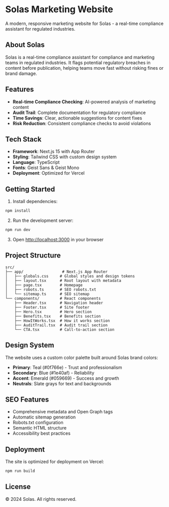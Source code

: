 # Solas Marketing Website

A modern, responsive marketing website for Solas - a real-time compliance assistant for regulated industries.

## About Solas

Solas is a real-time compliance assistant for compliance and marketing teams in regulated industries. It flags potential regulatory breaches in content before publication, helping teams move fast without risking fines or brand damage.

## Features

- **Real-time Compliance Checking**: AI-powered analysis of marketing content
- **Audit Trail**: Complete documentation for regulatory compliance
- **Time Savings**: Clear, actionable suggestions for content fixes
- **Risk Reduction**: Consistent compliance checks to avoid violations

## Tech Stack

- **Framework**: Next.js 15 with App Router
- **Styling**: Tailwind CSS with custom design system
- **Language**: TypeScript
- **Fonts**: Geist Sans & Geist Mono
- **Deployment**: Optimized for Vercel

## Getting Started

1. Install dependencies:
```bash
npm install
```

2. Run the development server:
```bash
npm run dev
```

3. Open [http://localhost:3000](http://localhost:3000) in your browser

## Project Structure

```
src/
├── app/                 # Next.js App Router
│   ├── globals.css     # Global styles and design tokens
│   ├── layout.tsx      # Root layout with metadata
│   ├── page.tsx        # Homepage
│   ├── robots.ts       # SEO robots.txt
│   └── sitemap.ts      # SEO sitemap
└── components/         # React components
    ├── Header.tsx      # Navigation header
    ├── Footer.tsx      # Site footer
    ├── Hero.tsx        # Hero section
    ├── Benefits.tsx    # Benefits section
    ├── HowItWorks.tsx  # How it works section
    ├── AuditTrail.tsx  # Audit trail section
    └── CTA.tsx         # Call-to-action section
```

## Design System

The website uses a custom color palette built around Solas brand colors:

- **Primary**: Teal (#0f766e) - Trust and professionalism
- **Secondary**: Blue (#1e40af) - Reliability
- **Accent**: Emerald (#059669) - Success and growth
- **Neutrals**: Slate grays for text and backgrounds

## SEO Features

- Comprehensive metadata and Open Graph tags
- Automatic sitemap generation
- Robots.txt configuration
- Semantic HTML structure
- Accessibility best practices

## Deployment

The site is optimized for deployment on Vercel:

```bash
npm run build
```

## License

© 2024 Solas. All rights reserved.
